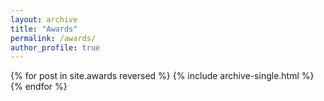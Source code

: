 ```yaml
---
layout: archive
title: "Awards"
permalink: /awards/
author_profile: true
---
```


{% for post in site.awards reversed %}
  {% include archive-single.html %}
{% endfor %}
